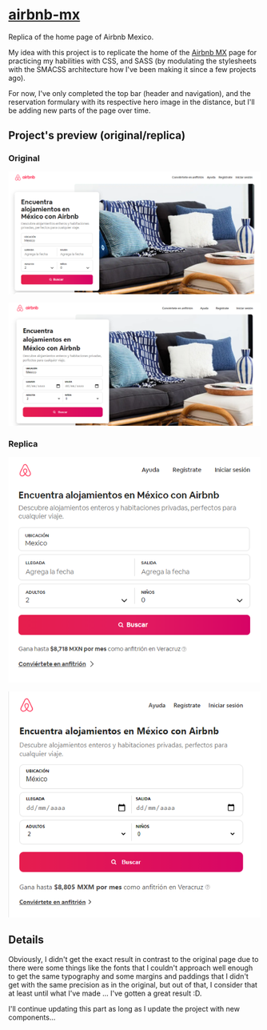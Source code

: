 # [airbnb-mx](https://said-alrove.github.io/airbnb-mx/)
Replica of the home page of Airbnb Mexico.

My idea with this project is to replicate the home of the [Airbnb MX](https://es.airbnb.com/a/stays/Mexico?af=43720035&c=.pi0.pk53373632398_388144057392_c_304865403058&sem_position=&sem_target=kwd-304865403058&location_of_interest=&location_physical=1010203&localized_ghost=true&gclid=Cj0KCQjw6ZOIBhDdARIsAMf8YyFWVLMTXbZOk34m5rBDTjYi08TQ_mWjE1zIO085W8AW7a4tHHuHrz8aAtB4EALw_wcB&_set_bev_on_new_domain=1627796593_ZDE0NmIxMDIwODlj) page for practicing my habilities with CSS, and SASS (by modulating the stylesheets with the SMACSS architecture how I've been making it since a few projects ago).

For now, I've only completed the top bar (header and navigation), and the reservation formulary with its respective hero image in the distance, but I'll be adding new parts of the page over time.

## Project's preview (original/replica)

### Original

![](design/original-desktop.png)

![](design/replica-desktop.png)

### Replica

![](design/original-mobile.png)

![](design/replica-mobile.png)

## Details

Obviously, I didn't get the exact result in contrast to the original page due to there were some things like the fonts that I couldn't approach well enough to get the same typography and some margins and paddings that I didn't get with the same precision as in the original, but out of that, I consider that at least until what I've made ... I've gotten a great result :D.

I'll continue updating this part as long as I update the project with new components...
